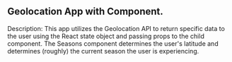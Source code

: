 ## Geolocation App with Component.
Description: This app utilizes the Geolocation API to return specific data to the user using the React state object and passing props to the child component. The Seasons component determines the user's latitude and determines (roughly) the current season the user is experiencing. 
